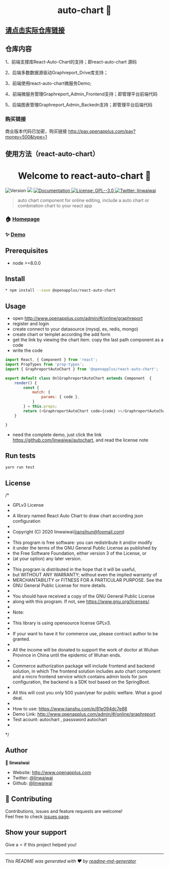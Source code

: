 # <h1 align="center">auto-chart 👋</h1>

## [请点击实际仓库链接](https://github.com/linwaiwai/autochart-solution)

## 仓库内容

1、前端支撑库React-Auto-Chart的支持；即react-auto-chart 源码

2、后端多数数据源驱动Graphreport_Drive库支持；

3、前端使用react-auto-chart微服务Demo;

4、前端微服务管理Graphreport_Admin_Frontend支持；即管理平台前端代码

5、后端图表管理Graphreport_Admin_Backedn支持；即管理平台后端代码

### 购买链接

商业版本代码已加密，购买链接 http://pay.openapplus.com/pay?money=500&type=1

## 使用方法（react-auto-chart）

<h1 align="center">Welcome to react-auto-chart 👋</h1>
<p>
  <img alt="Version" src="https://img.shields.io/badge/version-0.1.3-blue.svg?cacheSeconds=2592000" />
  <img src="https://img.shields.io/badge/node-%3E%3D8.0.0-blue.svg" />
  <a href="https://www.npmjs.com/package/@openapplus/react-auto-chart" target="_blank">
    <img alt="Documentation" src="https://img.shields.io/badge/documentation-yes-brightgreen.svg" />
  </a>
  <a href="#" target="_blank">
    <img alt="License: GPL--3.0" src="https://img.shields.io/badge/License-GPL--3.0-yellow.svg" />
  </a>
  <a href="https://twitter.com/linwaiwai" target="_blank">
    <img alt="Twitter: linwaiwai" src="https://img.shields.io/twitter/follow/linwaiwai.svg?style=social" />
  </a>
</p>

> auto chart component for online editing, include a auto chart or combination chart to your react app

### 🏠 [Homepage](https://github.com/linwaiwai/autochart)

### ✨ [Demo](http://www.openapplus.com/admin/#/online/graphreport)

## Prerequisites

- node >=8.0.0

## Install

```sh
* npm install --save @openapplus/react-auto-chart
```

## Usage

* open http://www.openapplus.com/admin/#/online/graphreport
* register and login
* create connect to your datasource (mysql, es, redis, mongo)
* create chart or templet according the add form 
* get the link by viewing the chart item. copy the last path component as a code
* write the code 
```javascript
import React, { Component } from 'react';
import PropTypes from 'prop-types';
import { GraphreportAutoChart } from '@openapplus/react-auto-chart';

export default class OnlGraphreportAutoChart extends Component  {
	render() {
		const {
			match: {
				params: { code },
			}
		} = this.props;
		return (<GraphreportAutoChart code={code} ></GraphreportAutoChart>);
	}

}
```
* need the complete demo, just click the link https://github.com/linwaiwai/autochart, and read the license note

## Run tests

```sh
yarn run test
```

## License

/*
 * GPLv3 License
 *
 * A library named React Auto Chart to draw chart according json configuration 
 *
 * Copyright (C) 2020  linwaiwai(jiansihun@foxmail.com)
 * 
 * This program is free software: you can redistribute it and/or modify
 * it under the terms of the GNU General Public License as published by
 * the Free Software Foundation, either version 3 of the License, or
 * (at your option) any later version.
 * 
 * This program is distributed in the hope that it will be useful,
 * but WITHOUT ANY WARRANTY; without even the implied warranty of
 * MERCHANTABILITY or FITNESS FOR A PARTICULAR PURPOSE.  See the
 * GNU General Public License for more details.
 * 
 * You should have received a copy of the GNU General Public License
 * along with this program.  If not, see <https://www.gnu.org/licenses/>.
 * 
 * Note:
 * 
 * This library is using opensource license GPLv3.
 * 
 * If your want to have it for commerce use, please contract author to be granted. 
 * 
 * All the income will be donated to support the work of doctor at Wuhan Province in China until the epidemic of Wuhan ends.
 * 
 * Commerce authorization package will include frontend and backend solution, in which The frontend solution includes auto chart component and a micro frontend service which contains admin tools for json configuration, the backend is a SDK tool based on the SpringBoot.
 * 
 * All this will cost you only 500 yuan/year for public welfare. What a good deal.
 * 
 * How to use: https://www.jianshu.com/p/81e094dc7e88
 * Demo Link: http://www.openapplus.com/admin/#/online/graphreport
 * Test acount: autochart , passsword autochart
 *
 */

## Author

👤 **linwaiwai**

* Website: http://www.openapplus.com
* Twitter: [@linwaiwai](https://twitter.com/linwaiwai)
* Github: [@linwaiwai](https://github.com/linwaiwai)

## 🤝 Contributing

Contributions, issues and feature requests are welcome!<br />Feel free to check [issues page](https://github.com/linwaiwai/autochart/issues). 

## Show your support

Give a ⭐️ if this project helped you!

***
_This README was generated with ❤️ by [readme-md-generator](https://github.com/kefranabg/readme-md-generator)_
